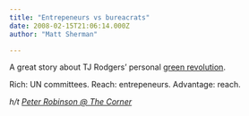 ```yaml
---
title: "Entrepeneurs vs bureacrats"
date: 2008-02-15T21:06:14.000Z
author: "Matt Sherman"

---
```


A great story about TJ Rodgers’ personal [green revolution](http://abcnews.go.com/Business/GadgetGuide/story?id=4293368&amp;page=1).

Rich: UN committees. Reach: entrepeneurs. Advantage: reach.

_h/t_ [_Peter Robinson @ The Corner_](http://corner.nationalreview.com/post/?q=Y2Q5YjAzMDliZmE3MTk2Y2U2MjllYjMzNTM1YTA5ZGI=)
